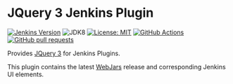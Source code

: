 # JQuery 3 Jenkins Plugin

[![Jenkins Version](https://img.shields.io/badge/Jenkins-2.138.4-green.svg?label=min.%20Jenkins)](https://jenkins.io/download/)
![JDK8](https://img.shields.io/badge/jdk-8-yellow.svg?label=min.%20JDK)
[![License: MIT](https://img.shields.io/badge/license-MIT-yellow.svg)](https://opensource.org/licenses/MIT)
[![GitHub Actions](https://github.com/uhafner/bootstrap4-api-plugin/workflows/GitHub%20Actions/badge.svg)](https://github.com/uhafner/jquery3-api-plugin/actions)
[![GitHub pull requests](https://img.shields.io/github/issues-pr/uhafner/bootstrap4-api-plugin.svg)](https://github.com/uhafner/jquery3-api-plugin/pulls)

Provides [JQuery 3](https://jquery.com) for Jenkins Plugins.

This plugin contains the latest [WebJars](https://www.webjars.org) release and corresponding Jenkins UI elements. 
